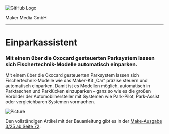![GitHub Logo](http://www.heise.de/make/icons/make_logo.png)

Maker Media GmbH

***

# Einparkassistent

### Mit einem über die Oxocard gesteuerten Parksystem lassen sich Fischertechnik-Modelle automatisch einparken.

Mit einem über die Oxocard gesteuerten Parksystem lassen sich Fischertechnik-Modelle wie das Maker-Kit „Car“ präzise steuern und automatisch einparken. Damit ist es Modellen möglich, automatisch in Parktaschen und Parklücken einzuparken – ganz so wie es die großen Vorbilder der Automobilhersteller mit Systemen wie Park-Pilot, Park-Assist oder vergleichbaren Systemen vormachen.

![Picture](https://github.com/MakeMagazinDE/Einparkassistent/blob/master/title.jpg) 

Den vollständigen Artikel mit der Bauanleitung gibt es in der [Make-Ausgabe 3/25 ab Seite 72](https://www.heise.de/select/make/2025/3/2508414590156632159).
